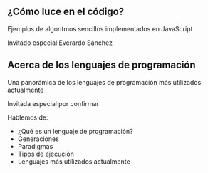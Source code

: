 ## ¿Cómo luce en el código?

Ejemplos de algoritmos sencillos implementados en JavaScript

Invitado especial Everardo Sánchez



## Acerca de los lenguajes de programación 

Una panorámica de los lenguajes de programación más utilizados actualmente

Invitada especial por confirmar

Hablemos de:

- ¿Qué es un lenguaje de programación?
- Generaciones
- Paradigmas
- Tipos de ejecución
- Lenguajes más utilizados actualmente  


